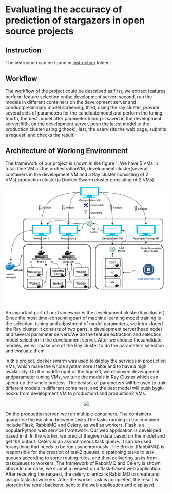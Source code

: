 # Evaluating the accuracy of prediction of stargazers in open source projects
## Instruction
The instruction can be found in <a href="/instruction">instruction</a> folder.

## Workflow
The workflow of the project could be described as:first, we extract features, perform feature selection onthe development server; second, run the models in different containers on the development server and conductpreliminary model screening; third, using the ray cluster, provide several sets of parameters for the candidatemodel and perform the tuning; fourth, the best model after parameter tuning is saved in the development server;fifth, on the development server, push the latest model to the production cluster(using githook); last, the uservisits the web page, submits a request, and checks the result.



## Architecture of Working Environment
The framework of our project is shown in the figure 1. We have 5 VMs in total: One VM as the orchestrationVM, development cluster(several containers in the development VM and a Ray cluster consisting of 2 VMs),production cluster(a Docker Swarm cluster consisting of 2 VMs).  

<div align=center>
<img src="/result/Architecture.png">
</div>
An important part of our framework is the development cluster(Ray cluster).  Since the most time-consumingpart of machine learning model training is the selection, tuning and adjustment of model parameters, we intro-duced the Ray cluster. It consists of two parts, a development server(head node) and several parameter servers.We do the feature extraction and selection, model selection in the development server.  After we choose thecandidate models, we will make use of the Ray cluster to do the parameters selection and evaluate them.  

In this project, docker swarm was used to deploy the services in production VMs, which make the whole systemmore stable and to have a high availability. On the middle right of the figure 1, we deployed development andparameter tuning VMs, we tune the models in Ray Cluster which can speed up the whole process.  The bestset of parameters will be used to train different models in different containers, and the best model will push bygit-hooks from development VM to production1 and production2 VMs.  


<div align=center>
<img src="result/celery_architecture.png">
</div>

On the production server, we run multiple containers.  The containers guarantee the isolation between tasks.The tasks running in the container include Flask, RabbitMQ and Celery, as well as workers. Flask is a popularPython web service framework.  Our web application is developed based in it.  In the worker, we predict thegiven data based on the model and get the output.  Celery is an asynchronous task queue.  It can be used foranything that needs to be run asynchronously.  The Broker (RabbitMQ) is responsible for the creation of task2 queues, dispatching tasks to task queues according to some routing rules, and then delivering tasks from taskqueues to workers. The framework of RabbitMQ and Celery is shown above.In our case, we submit a request on a flask-based web application. After receiving the request, the celery clientcalls RabbitMQ to create and assign tasks to workers.  After the worker task is completed, the result is storedin the result backend, sent to the web application and displayed.

